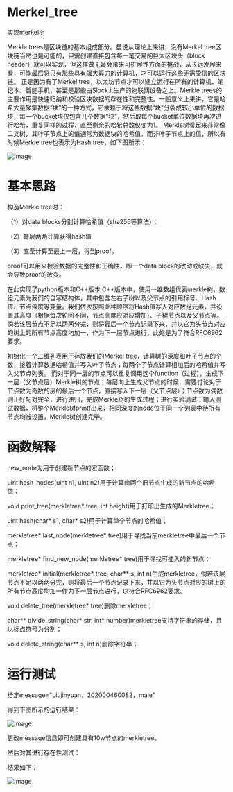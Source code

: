 # Merkel_tree
实现merkel树


Merkle trees是区块链的基本组成部分。虽说从理论上来讲，没有Merkel tree区块链当然也是可能的，只需创建直接包含每一笔交易的巨大区块头（block header）就可以实现，但这样做无疑会带来可扩展性方面的挑战，从长远发展来看，可能最后将只有那些具有强大算力的计算机，才可以运行这些无需受信的区块链。 正是因为有了Merkel tree，以太坊节点才可以建立运行在所有的计算机、笔记本、智能手机，甚至是那些由Slock.it生产的物联网设备之上。Merkle trees的主要作用是快速归纳和校验区块数据的存在性和完整性。一般意义上来讲，它是哈希大量聚集数据“块”的一种方式，它依赖于将这些数据“块”分裂成较小单位的数据块，每一个bucket块仅包含几个数据“块”，然后取每个bucket单位数据块再次进行哈希，重复同样的过程，直至剩余的哈希总数仅变为1。
Merkle树看起来非常像二叉树，其叶子节点上的值通常为数据块的哈希值，而非叶子节点上的值，所以有时候Merkle tree也表示为Hash tree，如下图所示：



![image](https://user-images.githubusercontent.com/75195549/180139360-4bda80e1-2a58-4fe3-9689-79cd79f59e0e.png)


# 基本思路
构造Merkle tree时：



（1）对data blocks分别计算哈希值（sha256等算法）；


（2）每层两两计算获得hash值


（3）直至计算至最上一层，得到proof。

proof可以用来检验数据的完整性和正确性，即一个data block的改动或缺失，就会导致proof的改变。




在此实现了python版本和C++版本
C++版本中，使用一维数组代表merkle树，数组元素为我们的自写结构体，其中包含左右子树以及父节点的引用标号、Hash值、节点深度等变量。我们依次按照此种顺序将Hash值写入对应数组元素，并设置其高度（根据每次轮回不同，节点高度应对应增加）、子树节点以及父节点等。倘若该层节点不足以两两分完，则将最后一个节点记录下来，并以它为头节点对应的树上的所有节点高度均加一，作为下一层节点进行，此处是为了符合RFC6962要求。


初始化一个二维列表用于存放我们的Merkel tree，计算树的深度和叶子节点的个数，接着计算数据哈希值并写入叶子节点；每两个子节点计算相加后的哈希值并写入父节点列表。 而对于同一层的节点可以重复调用这个function（过程），生成下一层（父节点层）Merkle树的节点；每层向上生成父节点的时候，需要讨论对于节点数为奇数的层的最后一个节点，直接写入下一层（父节点层）；节点数为偶数则正好配对完全，进行递归，完成Merkle树的生成过程；进行实验测试：输入测试数据，将整个Merkle树printf出来，相同深度的node位于同一个列表中待所有节点均被设置，Merkle树创建完毕。

# 函数解释

new_node为用于创建新节点的宏函数；


uint hash_nodes(uint n1, uint n2)用于计算由两个旧节点生成的新节点的哈希值；


void print_tree(merkletree* tree, int height)用于打印出生成的Merkletree；

uint hash(char* s1, char* s2)用于计算单个节点的哈希值；

merkletree* last_node(merkletree* tree)用于寻找当前merkletree中最后一个节点；

merkletree* find_new_node(merkletree* tree)用于寻找可插入的新节点；

merkletree* initial(merkletree* tree, char** s, int n)生成merkletree，倘若该层节点不足以两两分完，则将最后一个节点记录下来，并以它为头节点对应的树上的所有节点高度均加一作为下一层节点进行，以符合RFC6962要求。

void delete_tree(merkletree* tree)删除merkletree；

char** divide_string(char* str, int* number)merkletree支持字符串的存储，且以标点符号为分割；

void delete_string(char** s, int n)删除字符串；

# 运行测试
给定message="Liujinyuan，202000460082，male"

得到下图所示的运行结果：



![image](https://user-images.githubusercontent.com/75195549/180789550-8bd7cd42-e0c9-4f91-946f-7ec90fc7e6cd.png)






更改message信息即可创建具有10w节点的merkletree。


然后对其进行存在性测试：


结果如下：


![image](https://user-images.githubusercontent.com/75195549/181044860-7dccd6dd-dd27-4e90-a377-4e9e40060437.png)

